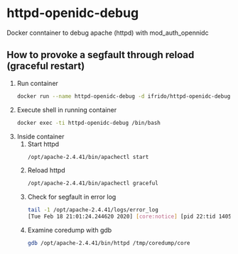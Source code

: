 # httpd-openidc-debug
Docker conntainer to debug apache (httpd) with mod_auth_opennidc

## How to provoke a segfault through reload (graceful restart)
1. Run container
    ```bash
    docker run --name httpd-openidc-debug -d ifrido/httpd-openidc-debug:latest
    ```
1. Execute shell in running container
    ```bash
    docker exec -ti httpd-openidc-debug /bin/bash
    ```
1. Inside container
    1. Start httpd
        ```bash
        /opt/apache-2.4.41/bin/apachectl start
        ```
    1. Reload httpd
        ```bash
        /opt/apache-2.4.41/bin/apachectl graceful
        ```
    1. Check for segfault in error log
        ```bash
        tail -1 /opt/apache-2.4.41/logs/error_log
        [Tue Feb 18 21:01:24.244620 2020] [core:notice] [pid 22:tid 140590183574400] AH00051: child pid 23 exit signal Segmentation fault (11), possible coredump in /tmp/coredump
        ```
    1. Examine coredump with gdb
        ```bash
        gdb /opt/apache-2.4.41/bin/httpd /tmp/coredump/core
        ```
